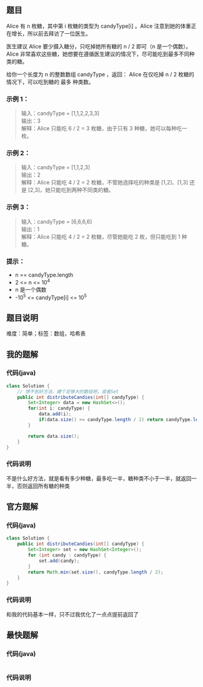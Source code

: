 ## 题目
Alice 有 n 枚糖，其中第 i 枚糖的类型为 candyType[i] 。Alice 注意到她的体重正在增长，所以前去拜访了一位医生。

医生建议 Alice 要少摄入糖分，只吃掉她所有糖的 n / 2 即可（n 是一个偶数）。Alice 非常喜欢这些糖，她想要在遵循医生建议的情况下，尽可能吃到最多不同种类的糖。

给你一个长度为 n 的整数数组 candyType ，返回： Alice 在仅吃掉 n / 2 枚糖的情况下，可以吃到糖的 最多 种类数。
### 示例 1：
> 输入：candyType = [1,1,2,2,3,3]  
> 输出：3  
> 解释：Alice 只能吃 6 / 2 = 3 枚糖，由于只有 3 种糖，她可以每种吃一枚。    
### 示例 2：
> 输入：candyType = [1,1,2,3]  
> 输出：2  
> 解释：Alice 只能吃 4 / 2 = 2 枚糖，不管她选择吃的种类是 [1,2]、[1,3] 还是 [2,3]，她只能吃到两种不同类的糖。
### 示例 3：
> 输入：candyType = [6,6,6,6]  
> 输出：1  
> 解释：Alice 只能吃 4 / 2 = 2 枚糖，尽管她能吃 2 枚，但只能吃到 1 种糖。  
### 提示：
- n == candyType.length
- 2 <= n <= 10<sup>4</sup>
- n 是一个偶数
- -10<sup>5</sup> <= candyType[i] <= 10<sup>5</sup>
## 题目说明
难度：简单；标签：数组，哈希表
## 我的题解
### 代码(java)
```java
class Solution {
    // 想不到好方法，建个足够大的数组吧，或者Set
    public int distributeCandies(int[] candyType) {
        Set<Integer> data = new HashSet<>();
        for(int i: candyType) {
            data.add(i);
            if(data.size() >= candyType.length / 2) return candyType.length / 2;
        }

        return data.size();
    }
}
```
### 代码说明
不是什么好方法，就是看有多少种糖，最多吃一半，糖种类不小于一半，就返回一半，否则返回所有糖的种类
## 官方题解
### 代码(java)
```java
class Solution {
    public int distributeCandies(int[] candyType) {
        Set<Integer> set = new HashSet<Integer>();
        for (int candy : candyType) {
            set.add(candy);
        }
        return Math.min(set.size(), candyType.length / 2);
    }
}
```
### 代码说明
和我的代码基本一样，只不过我优化了一点点提前返回了
## 最快题解
### 代码(java)
```java
```
### 代码说明
